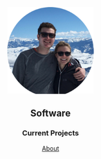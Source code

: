 <div style="text-align:center;">
  <img src="./images/jh.png" alt="Jackson" width="200" height="200">
  <h2>Software</h2>
  <h3>Current Projects</h3>
  <nav> <a href="/about">About</a>
</div>
